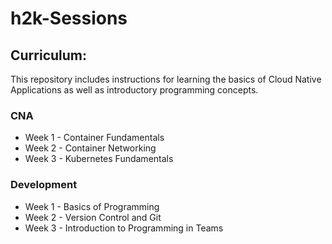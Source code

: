 # h2k-Sessions

## Curriculum:
This repository includes instructions for learning the basics of Cloud Native Applications as well as introductory programming concepts.

### CNA

* Week 1 - Container Fundamentals
* Week 2 - Container Networking
* Week 3 - Kubernetes Fundamentals

### Development

* Week 1 - Basics of Programming
* Week 2 - Version Control and Git
* Week 3 - Introduction to Programming in Teams

